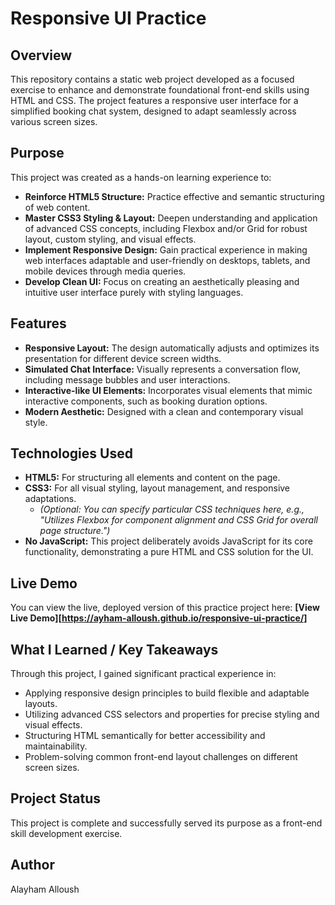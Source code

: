 # Responsive UI Practice

## Overview

This repository contains a static web project developed as a focused exercise to enhance and demonstrate foundational front-end skills using HTML and CSS. The project features a responsive user interface for a simplified booking chat system, designed to adapt seamlessly across various screen sizes.

## Purpose

This project was created as a hands-on learning experience to:

* **Reinforce HTML5 Structure:** Practice effective and semantic structuring of web content.
* **Master CSS3 Styling & Layout:** Deepen understanding and application of advanced CSS concepts, including Flexbox and/or Grid for robust layout, custom styling, and visual effects.
* **Implement Responsive Design:** Gain practical experience in making web interfaces adaptable and user-friendly on desktops, tablets, and mobile devices through media queries.
* **Develop Clean UI:** Focus on creating an aesthetically pleasing and intuitive user interface purely with styling languages.

## Features

* **Responsive Layout:** The design automatically adjusts and optimizes its presentation for different device screen widths.
* **Simulated Chat Interface:** Visually represents a conversation flow, including message bubbles and user interactions.
* **Interactive-like UI Elements:** Incorporates visual elements that mimic interactive components, such as booking duration options.
* **Modern Aesthetic:** Designed with a clean and contemporary visual style.

## Technologies Used

* **HTML5:** For structuring all elements and content on the page.
* **CSS3:** For all visual styling, layout management, and responsive adaptations.
    * *(Optional: You can specify particular CSS techniques here, e.g., "Utilizes Flexbox for component alignment and CSS Grid for overall page structure.")*
* **No JavaScript:** This project deliberately avoids JavaScript for its core functionality, demonstrating a pure HTML and CSS solution for the UI.

## Live Demo

You can view the live, deployed version of this practice project here:
**[View Live Demo][https://ayham-alloush.github.io/responsive-ui-practice/]**

## What I Learned / Key Takeaways

Through this project, I gained significant practical experience in:

* Applying responsive design principles to build flexible and adaptable layouts.
* Utilizing advanced CSS selectors and properties for precise styling and visual effects.
* Structuring HTML semantically for better accessibility and maintainability.
* Problem-solving common front-end layout challenges on different screen sizes.

## Project Status

This project is complete and successfully served its purpose as a front-end skill development exercise.

## Author

Alayham Alloush
